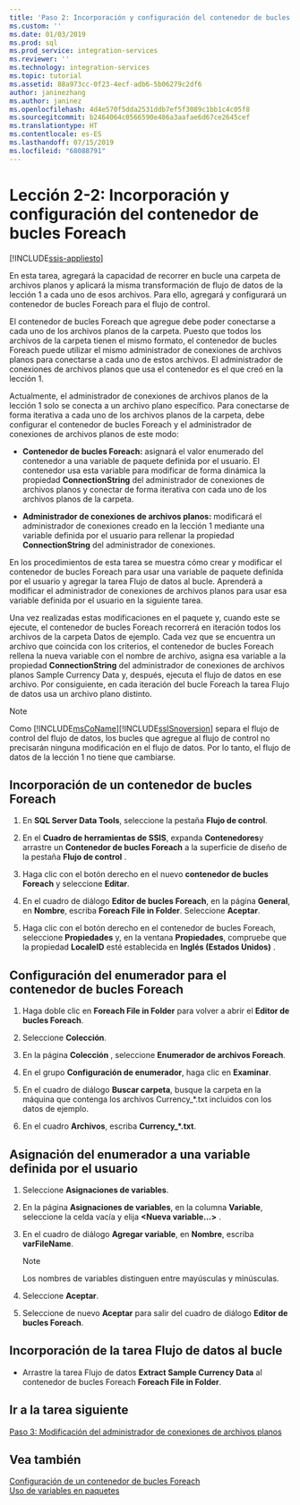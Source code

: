 ```yaml
---
title: 'Paso 2: Incorporación y configuración del contenedor de bucles Foreach | Microsoft Docs'
ms.custom: ''
ms.date: 01/03/2019
ms.prod: sql
ms.prod_service: integration-services
ms.reviewer: ''
ms.technology: integration-services
ms.topic: tutorial
ms.assetid: 88a973cc-0f23-4ecf-adb6-5b06279c2df6
author: janinezhang
ms.author: janinez
ms.openlocfilehash: 4d4e570f5dda2531ddb7ef5f3089c1bb1c4c05f8
ms.sourcegitcommit: b2464064c0566590e486a3aafae6d67ce2645cef
ms.translationtype: HT
ms.contentlocale: es-ES
ms.lasthandoff: 07/15/2019
ms.locfileid: "68088791"
---
```

# <a name="lesson-2-2-add-and-configure-the-foreach-loop-container"></a>Lección 2-2: Incorporación y configuración del contenedor de bucles Foreach

[!INCLUDE[ssis-appliesto](../includes/ssis-appliesto-ssvrpluslinux-asdb-asdw-xxx.md)]



En esta tarea, agregará la capacidad de recorrer en bucle una carpeta de archivos planos y aplicará la misma transformación de flujo de datos de la lección 1 a cada uno de esos archivos. Para ello, agregará y configurará un contenedor de bucles Foreach para el flujo de control.  
  
El contenedor de bucles Foreach que agregue debe poder conectarse a cada uno de los archivos planos de la carpeta. Puesto que todos los archivos de la carpeta tienen el mismo formato, el contenedor de bucles Foreach puede utilizar el mismo administrador de conexiones de archivos planos para conectarse a cada uno de estos archivos. El administrador de conexiones de archivos planos que usa el contenedor es el que creó en la lección 1.  
  
Actualmente, el administrador de conexiones de archivos planos de la lección 1 solo se conecta a un archivo plano específico. Para conectarse de forma iterativa a cada uno de los archivos planos de la carpeta, debe configurar el contenedor de bucles Foreach y el administrador de conexiones de archivos planos de este modo:  
  
-   **Contenedor de bucles Foreach:** asignará el valor enumerado del contenedor a una variable de paquete definida por el usuario. El contenedor usa esta variable para modificar de forma dinámica la propiedad **ConnectionString** del administrador de conexiones de archivos planos y conectar de forma iterativa con cada uno de los archivos planos de la carpeta.  
  
-   **Administrador de conexiones de archivos planos:** modificará el administrador de conexiones creado en la lección 1 mediante una variable definida por el usuario para rellenar la propiedad **ConnectionString** del administrador de conexiones.  
  
En los procedimientos de esta tarea se muestra cómo crear y modificar el contenedor de bucles Foreach para usar una variable de paquete definida por el usuario y agregar la tarea Flujo de datos al bucle. Aprenderá a modificar el administrador de conexiones de archivos planos para usar esa variable definida por el usuario en la siguiente tarea.  
  
Una vez realizadas estas modificaciones en el paquete y, cuando este se ejecute, el contenedor de bucles Foreach recorrerá en iteración todos los archivos de la carpeta Datos de ejemplo. Cada vez que se encuentra un archivo que coincida con los criterios, el contenedor de bucles Foreach rellena la nueva variable con el nombre de archivo, asigna esa variable a la propiedad **ConnectionString** del administrador de conexiones de archivos planos Sample Currency Data y, después, ejecuta el flujo de datos en ese archivo. Por consiguiente, en cada iteración del bucle Foreach la tarea Flujo de datos usa un archivo plano distinto.  
  
> [!NOTE]  
> Como [!INCLUDE[msCoName](../includes/msconame-md.md)][!INCLUDE[ssISnoversion](../includes/ssisnoversion-md.md)] separa el flujo de control del flujo de datos, los bucles que agregue al flujo de control no precisarán ninguna modificación en el flujo de datos. Por lo tanto, el flujo de datos de la lección 1 no tiene que cambiarse.  
  
## <a name="add-a-foreach-loop-container"></a>Incorporación de un contenedor de bucles Foreach  
  
1.  En **SQL Server Data Tools**, seleccione la pestaña **Flujo de control**.  
  
2.  En el **Cuadro de herramientas de SSIS**, expanda **Contenedores**y arrastre un **Contenedor de bucles Foreach** a la superficie de diseño de la pestaña **Flujo de control** .  
  
3.  Haga clic con el botón derecho en el nuevo **contenedor de bucles Foreach** y seleccione **Editar**.  
  
4.  En el cuadro de diálogo **Editor de bucles Foreach**, en la página **General**, en **Nombre**, escriba **Foreach File in Folder**. Seleccione **Aceptar**.  
  
5.  Haga clic con el botón derecho en el contenedor de bucles Foreach, seleccione **Propiedades** y, en la ventana **Propiedades**, compruebe que la propiedad **LocaleID** esté establecida en **Inglés (Estados Unidos)** .  
  
## <a name="configure-the-enumerator-for-the-foreach-loop-container"></a>Configuración del enumerador para el contenedor de bucles Foreach  
  
1.  Haga doble clic en **Foreach File in Folder** para volver a abrir el **Editor de bucles Foreach**.  
  
2.  Seleccione **Colección**.  
  
3.  En la página **Colección** , seleccione **Enumerador de archivos Foreach**.  
  
4.  En el grupo **Configuración de enumerador**, haga clic en **Examinar**.  
  
5.  En el cuadro de diálogo **Buscar carpeta**, busque la carpeta en la máquina que contenga los archivos Currency_*.txt incluidos con los datos de ejemplo.

6.  En el cuadro **Archivos**, escriba **Currency_\*.txt**.  
  
## <a name="map-the-enumerator-to-a-user-defined-variable"></a>Asignación del enumerador a una variable definida por el usuario  
  
1.  Seleccione **Asignaciones de variables**.  
  
2.  En la página **Asignaciones de variables**, en la columna **Variable**, seleccione la celda vacía y elija **\<Nueva variable…>** .  
  
3.  En el cuadro de diálogo **Agregar variable**, en **Nombre**, escriba **varFileName**.  
  
    > [!NOTE]  
    > Los nombres de variables distinguen entre mayúsculas y minúsculas.  
  
4.  Seleccione **Aceptar**.  
  
5.  Seleccione de nuevo **Aceptar** para salir del cuadro de diálogo **Editor de bucles Foreach**.  
  
## <a name="add-the-data-flow-task-to-the-loop"></a>Incorporación de la tarea Flujo de datos al bucle  
  
-   Arrastre la tarea Flujo de datos **Extract Sample Currency Data** al contenedor de bucles Foreach **Foreach File in Folder**.  
  
## <a name="go-to-next-task"></a>Ir a la tarea siguiente  
[Paso 3: Modificación del administrador de conexiones de archivos planos](../integration-services/lesson-2-3-modifying-the-flat-file-connection-manager.md)  
  
## <a name="see-also"></a>Vea también  
[Configuración de un contenedor de bucles Foreach](https://msdn.microsoft.com/library/519c6f96-5e1f-47d2-b96a-d49946948c25)  
[Uso de variables en paquetes](https://msdn.microsoft.com/library/7742e92d-46c5-4cc4-b9a3-45b688ddb787)  
  
  
  
